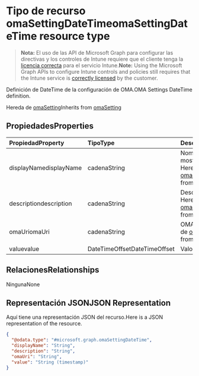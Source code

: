 # <a name="omasettingdatetime-resource-type"></a><span data-ttu-id="03fc1-101">Tipo de recurso omaSettingDateTime</span><span class="sxs-lookup"><span data-stu-id="03fc1-101">omaSettingDateTime resource type</span></span>

> <span data-ttu-id="03fc1-102">**Nota:** El uso de las API de Microsoft Graph para configurar las directivas y los controles de Intune requiere que el cliente tenga la [licencia correcta](https://go.microsoft.com/fwlink/?linkid=839381) para el servicio Intune.</span><span class="sxs-lookup"><span data-stu-id="03fc1-102">**Note:** Using the Microsoft Graph APIs to configure Intune controls and policies still requires that the Intune service is [correctly licensed](https://go.microsoft.com/fwlink/?linkid=839381) by the customer.</span></span>

<span data-ttu-id="03fc1-103">Definición de DateTime de la configuración de OMA.</span><span class="sxs-lookup"><span data-stu-id="03fc1-103">OMA Settings DateTime definition.</span></span>

<span data-ttu-id="03fc1-104">Hereda de [omaSetting](../resources/intune_deviceconfig_omasetting.md)</span><span class="sxs-lookup"><span data-stu-id="03fc1-104">Inherits from [omaSetting](../resources/intune_deviceconfig_omasetting.md)</span></span>

## <a name="properties"></a><span data-ttu-id="03fc1-105">Propiedades</span><span class="sxs-lookup"><span data-stu-id="03fc1-105">Properties</span></span>
|<span data-ttu-id="03fc1-106">Propiedad</span><span class="sxs-lookup"><span data-stu-id="03fc1-106">Property</span></span>|<span data-ttu-id="03fc1-107">Tipo</span><span class="sxs-lookup"><span data-stu-id="03fc1-107">Type</span></span>|<span data-ttu-id="03fc1-108">Descripción</span><span class="sxs-lookup"><span data-stu-id="03fc1-108">Description</span></span>|
|:---|:---|:---|
|<span data-ttu-id="03fc1-109">displayName</span><span class="sxs-lookup"><span data-stu-id="03fc1-109">displayName</span></span>|<span data-ttu-id="03fc1-110">cadena</span><span class="sxs-lookup"><span data-stu-id="03fc1-110">String</span></span>|<span data-ttu-id="03fc1-111">Nombre para mostrar.</span><span class="sxs-lookup"><span data-stu-id="03fc1-111">Display Name.</span></span> <span data-ttu-id="03fc1-112">Heredado de [omaSetting](../resources/intune_deviceconfig_omasetting.md)</span><span class="sxs-lookup"><span data-stu-id="03fc1-112">Inherited from [omaSetting](../resources/intune_deviceconfig_omasetting.md)</span></span>|
|<span data-ttu-id="03fc1-113">description</span><span class="sxs-lookup"><span data-stu-id="03fc1-113">description</span></span>|<span data-ttu-id="03fc1-114">cadena</span><span class="sxs-lookup"><span data-stu-id="03fc1-114">String</span></span>|<span data-ttu-id="03fc1-115">Descripción.</span><span class="sxs-lookup"><span data-stu-id="03fc1-115">Description.</span></span> <span data-ttu-id="03fc1-116">Heredado de [omaSetting](../resources/intune_deviceconfig_omasetting.md)</span><span class="sxs-lookup"><span data-stu-id="03fc1-116">Inherited from [omaSetting](../resources/intune_deviceconfig_omasetting.md)</span></span>|
|<span data-ttu-id="03fc1-117">omaUri</span><span class="sxs-lookup"><span data-stu-id="03fc1-117">omaUri</span></span>|<span data-ttu-id="03fc1-118">cadena</span><span class="sxs-lookup"><span data-stu-id="03fc1-118">String</span></span>|<span data-ttu-id="03fc1-119">OMA.</span><span class="sxs-lookup"><span data-stu-id="03fc1-119">OMA.</span></span> <span data-ttu-id="03fc1-120">Heredado de [omaSetting](../resources/intune_deviceconfig_omasetting.md)</span><span class="sxs-lookup"><span data-stu-id="03fc1-120">Inherited from [omaSetting](../resources/intune_deviceconfig_omasetting.md)</span></span>|
|<span data-ttu-id="03fc1-121">value</span><span class="sxs-lookup"><span data-stu-id="03fc1-121">value</span></span>|<span data-ttu-id="03fc1-122">DateTimeOffset</span><span class="sxs-lookup"><span data-stu-id="03fc1-122">DateTimeOffset</span></span>|<span data-ttu-id="03fc1-123">Valor.</span><span class="sxs-lookup"><span data-stu-id="03fc1-123">Value.</span></span>|

## <a name="relationships"></a><span data-ttu-id="03fc1-124">Relaciones</span><span class="sxs-lookup"><span data-stu-id="03fc1-124">Relationships</span></span>
<span data-ttu-id="03fc1-125">Ninguna</span><span class="sxs-lookup"><span data-stu-id="03fc1-125">None</span></span>
## <a name="json-representation"></a><span data-ttu-id="03fc1-126">Representación JSON</span><span class="sxs-lookup"><span data-stu-id="03fc1-126">JSON Representation</span></span>
<span data-ttu-id="03fc1-127">Aquí tiene una representación JSON del recurso.</span><span class="sxs-lookup"><span data-stu-id="03fc1-127">Here is a JSON representation of the resource.</span></span>
<!-- {
  "blockType": "resource",
  "@odata.type": "microsoft.graph.omaSettingDateTime"
}
-->
``` json
{
  "@odata.type": "#microsoft.graph.omaSettingDateTime",
  "displayName": "String",
  "description": "String",
  "omaUri": "String",
  "value": "String (timestamp)"
}
```



